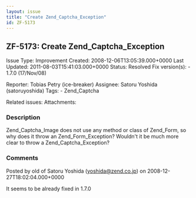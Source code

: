 ```yaml
---
layout: issue
title: "Create Zend_Captcha_Exception"
id: ZF-5173
---
```


ZF-5173: Create Zend\_Captcha\_Exception
----------------------------------------

 Issue Type: Improvement Created: 2008-12-06T13:05:39.000+0000 Last Updated: 2011-08-03T15:41:03.000+0000 Status: Resolved Fix version(s): - 1.7.0 (17/Nov/08)
 
 Reporter:  Tobias Petry (ice-breaker)  Assignee:  Satoru Yoshida (satoruyoshida)  Tags: - Zend\_Captcha
 
 Related issues: 
 Attachments: 
### Description

Zend\_Captcha\_Image does not use any method or class of Zend\_Form, so why does it throw an Zend\_Form\_Exception? Wouldn't it be much more clear to throw a Zend\_Captcha\_Exception?

 

 

### Comments

Posted by old of Satoru Yoshida (yoshida@zend.co.jp) on 2008-12-27T18:02:04.000+0000

It seems to be already fixed in 1.7.0

 

 
